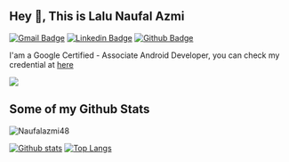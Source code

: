 ## Hey 👋, This is Lalu Naufal Azmi
[![Gmail Badge](https://img.shields.io/badge/-naufalazmi020@gmail.com-c14438?style=flat&logo=Gmail&logoColor=white&link=mailto:naufalazmi020@gmail.com)](mailto:naufalazmi020@gmail.com) 
[![Linkedin Badge](https://img.shields.io/badge/naufalazmi48?style=flat&logo=Linkedin&logoColor=white&link=https://www.linkedin.com/in/naufalazmi48/)](https://www.linkedin.com/in/naufalazmi48/) [![Github Badge](https://img.shields.io/badge/-Naufalazmi48-grey?style=flat&logo=github&logoColor=white&link=https://github.com/Naufalazmi48/)](https://www.github.com/Naufalazmi48/) <p align='left'>I'am a Google Certified - Associate Android Developer, you can check my credential at [here](https://www.credential.net/66dc518f-778b-4c65-b1e6-1507b9f4d0ca)</p>

![](https://github.com/Naufalazmi48/Naufalazmi48/blob/master/assets/images/Screenshot%20(695).png)
## Some of my Github Stats
<p align=left> <img src=https://komarev.com/ghpvc/?username=Naufalazmi48 alt=Naufalazmi48 /> </p>

[![Github stats](https://github-readme-stats.vercel.app/api?username=Naufalazmi48&show_icons=true&include_all_commits=true)](https://github.com/Naufalazmi48/github-readme-stats)
[![Top Langs](https://github-readme-stats.vercel.app/api/top-langs/?username=Naufalazmi48&layout=compact)](https://github.com/Naufalazmi48/github-readme-stats)
